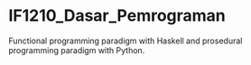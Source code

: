 # IF1210_Dasar_Pemrograman
Functional programming paradigm with Haskell and prosedural programming paradigm with Python.

